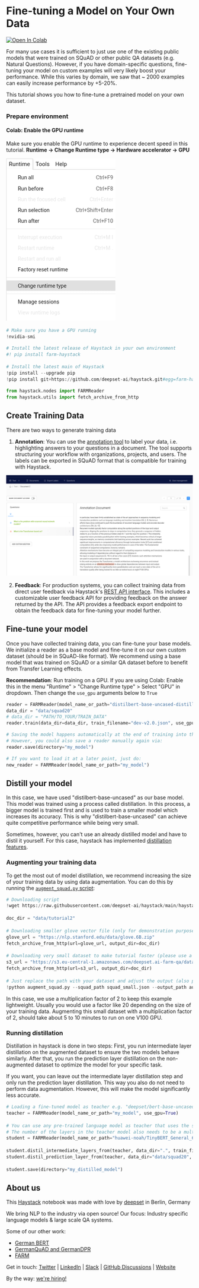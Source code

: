 <!---
title: "Tutorial 2"
metaTitle: "Fine-tuning a model on your own data"
metaDescription: ""
slug: "/docs/tutorial2"
date: "2020-09-03"
id: "tutorial2md"
--->

# Fine-tuning a Model on Your Own Data

[![Open In Colab](https://colab.research.google.com/assets/colab-badge.svg)](https://colab.research.google.com/github/deepset-ai/haystack-tutorials/blob/main/tutorials/02_Finetune_a_model_on_your_data.ipynb)

For many use cases it is sufficient to just use one of the existing public models that were trained on SQuAD or other public QA datasets (e.g. Natural Questions).
However, if you have domain-specific questions, fine-tuning your model on custom examples will very likely boost your performance.
While this varies by domain, we saw that ~ 2000 examples can easily increase performance by +5-20%.

This tutorial shows you how to fine-tune a pretrained model on your own dataset.

### Prepare environment

#### Colab: Enable the GPU runtime
Make sure you enable the GPU runtime to experience decent speed in this tutorial.
**Runtime -> Change Runtime type -> Hardware accelerator -> GPU**

<img src="https://raw.githubusercontent.com/deepset-ai/haystack/main/docs/img/colab_gpu_runtime.jpg">


```python
# Make sure you have a GPU running
!nvidia-smi
```


```python
# Install the latest release of Haystack in your own environment
#! pip install farm-haystack

# Install the latest main of Haystack
!pip install --upgrade pip
!pip install git+https://github.com/deepset-ai/haystack.git#egg=farm-haystack[colab]
```


```python
from haystack.nodes import FARMReader
from haystack.utils import fetch_archive_from_http
```


## Create Training Data

There are two ways to generate training data

1. **Annotation**: You can use the [annotation tool](https://haystack.deepset.ai/guides/v1.5.0/annotation) to label your data, i.e. highlighting answers to your questions in a document. The tool supports structuring your workflow with organizations, projects, and users. The labels can be exported in SQuAD format that is compatible for training with Haystack.

![Snapshot of the annotation tool](https://raw.githubusercontent.com/deepset-ai/haystack/main/docs/img/annotation_tool.png)

2. **Feedback**: For production systems, you can collect training data from direct user feedback via Haystack's [REST API interface](https://github.com/deepset-ai/haystack#rest-api). This includes a customizable user feedback API for providing feedback on the answer returned by the API. The API provides a feedback export endpoint to obtain the feedback data for fine-tuning your model further.


## Fine-tune your model

Once you have collected training data, you can fine-tune your base models.
We initialize a reader as a base model and fine-tune it on our own custom dataset (should be in SQuAD-like format).
We recommend using a base model that was trained on SQuAD or a similar QA dataset before to benefit from Transfer Learning effects.

**Recommendation**: Run training on a GPU.
If you are using Colab: Enable this in the menu "Runtime" > "Change Runtime type" > Select "GPU" in dropdown.
Then change the `use_gpu` arguments below to `True`


```python
reader = FARMReader(model_name_or_path="distilbert-base-uncased-distilled-squad", use_gpu=True)
data_dir = "data/squad20"
# data_dir = "PATH/TO_YOUR/TRAIN_DATA"
reader.train(data_dir=data_dir, train_filename="dev-v2.0.json", use_gpu=True, n_epochs=1, save_dir="my_model")
```


```python
# Saving the model happens automatically at the end of training into the `save_dir` you specified
# However, you could also save a reader manually again via:
reader.save(directory="my_model")
```


```python
# If you want to load it at a later point, just do:
new_reader = FARMReader(model_name_or_path="my_model")
```

## Distill your model
In this case, we have used "distilbert-base-uncased" as our base model. This model was trained using a process called distillation. In this process, a bigger model is trained first and is used to train a smaller model which increases its accuracy. This is why "distilbert-base-uncased" can achieve quite competitive performance while being very small.

Sometimes, however, you can't use an already distilled model and have to distil it yourself. For this case, haystack has implemented [distillation features](https://haystack.deepset.ai/guides/model-distillation).

### Augmenting your training data
To get the most out of model distillation, we recommend increasing the size of your training data by using data augmentation. You can do this by running the [`augment_squad.py` script](https://github.com/deepset-ai/haystack/blob/main/haystack/utils/augment_squad.py):


```python
# Downloading script
!wget https://raw.githubusercontent.com/deepset-ai/haystack/main/haystack/utils/augment_squad.py

doc_dir = "data/tutorial2"

# Downloading smaller glove vector file (only for demonstration purposes)
glove_url = "https://nlp.stanford.edu/data/glove.6B.zip"
fetch_archive_from_http(url=glove_url, output_dir=doc_dir)

# Downloading very small dataset to make tutorial faster (please use a bigger dataset for real use cases)
s3_url = "https://s3.eu-central-1.amazonaws.com/deepset.ai-farm-qa/datasets/documents/squad_small.json.zip"
fetch_archive_from_http(url=s3_url, output_dir=doc_dir)

# Just replace the path with your dataset and adjust the output (also please remove glove path to use bigger glove vector file)
!python augment_squad.py --squad_path squad_small.json --output_path augmented_dataset.json --multiplication_factor 2 --glove_path glove.6B.300d.txt
```

In this case, we use a multiplication factor of 2 to keep this example lightweight. Usually you would use a factor like 20 depending on the size of your training data. Augmenting this small dataset with a multiplication factor of 2, should take about 5 to 10 minutes to run on one V100 GPU.

### Running distillation
Distillation in haystack is done in two steps: First, you run intermediate layer distillation on the augmented dataset to ensure the two models behave similarly. After that, you run the prediction layer distillation on the non-augmented dataset to optimize the model for your specific task.

If you want, you can leave out the intermediate layer distillation step and only run the prediction layer distillation. This way you also do not need to perform data augmentation. However, this will make the model significantly less accurate.


```python
# Loading a fine-tuned model as teacher e.g. "deepset/​bert-​base-​uncased-​squad2"
teacher = FARMReader(model_name_or_path="my_model", use_gpu=True)

# You can use any pre-trained language model as teacher that uses the same tokenizer as the teacher model.
# The number of the layers in the teacher model also needs to be a multiple of the number of the layers in the student.
student = FARMReader(model_name_or_path="huawei-noah/TinyBERT_General_6L_768D", use_gpu=True)

student.distil_intermediate_layers_from(teacher, data_dir=".", train_filename="augmented_dataset.json", use_gpu=True)
student.distil_prediction_layer_from(teacher, data_dir="data/squad20", train_filename="dev-v2.0.json", use_gpu=True)

student.save(directory="my_distilled_model")
```

## About us

This [Haystack](https://github.com/deepset-ai/haystack/) notebook was made with love by [deepset](https://deepset.ai/) in Berlin, Germany

We bring NLP to the industry via open source!
Our focus: Industry specific language models & large scale QA systems.

Some of our other work:
- [German BERT](https://deepset.ai/german-bert)
- [GermanQuAD and GermanDPR](https://deepset.ai/germanquad)
- [FARM](https://github.com/deepset-ai/FARM)

Get in touch:
[Twitter](https://twitter.com/deepset_ai) | [LinkedIn](https://www.linkedin.com/company/deepset-ai/) | [Slack](https://haystack.deepset.ai/community/join) | [GitHub Discussions](https://github.com/deepset-ai/haystack/discussions) | [Website](https://deepset.ai)

By the way: [we're hiring!](https://www.deepset.ai/jobs)
